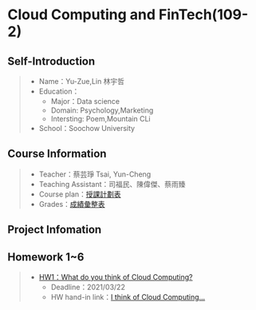 # Cloud Computing and FinTech(109-2)
## Self-Introduction
> * Name：Yu-Zue,Lin 林宇哲
> * Education：
>    * Major：Data science
>    * Domain: Psychology,Marketing
>    * Intersting: Poem,Mountain CLi
> * School：Soochow University

## Course Information
> * Teacher：蔡芸琤 Tsai, Yun-Cheng
> * Teaching Assistant：司福民、陳偉傑、蔡雨臻
> * Course plan：[授課計劃表](http://doc.sys.scu.edu.tw/teachplanHtml/1092/1092BDM21301.html)
> * Grades：[成績彙整表](https://docs.google.com/spreadsheets/d/19zVTnEKT4-yo4CVhMYEkP6iGacUsVwxU35vEMthmKrI/edit#gid=0)

## Project Infomation

## Homework 1~6
> * [HW1：What do you think of Cloud Computing?](https://github.com/cindy861103/FinTech/tree/main/Homework/HW1)
>    * Deadline：2021/03/22
>    * HW hand-in link：[I think of Cloud Computing...](https://github.com/feather07170132/FinTech/blob/main/HW1/readme.md)
